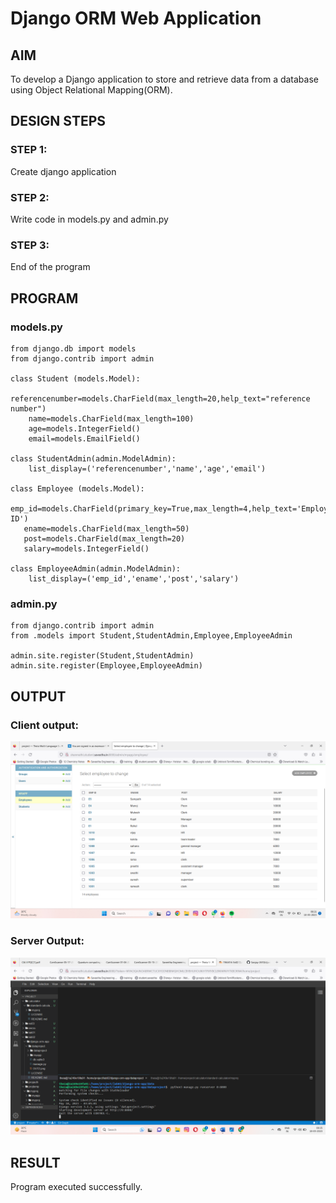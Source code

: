 # Django ORM Web Application

## AIM
To develop a Django application to store and retrieve data from a database using Object Relational Mapping(ORM).

## DESIGN STEPS

### STEP 1:
Create django application

### STEP 2:
Write code in models.py and admin.py

### STEP 3:
End of the program

## PROGRAM

### models.py
```
from django.db import models
from django.contrib import admin

class Student (models.Model):
    referencenumber=models.CharField(max_length=20,help_text="reference number")
    name=models.CharField(max_length=100)
    age=models.IntegerField()
    email=models.EmailField()

class StudentAdmin(admin.ModelAdmin):
    list_display=('referencenumber','name','age','email')

class Employee (models.Model):
   emp_id=models.CharField(primary_key=True,max_length=4,help_text='Employee ID')
   ename=models.CharField(max_length=50)
   post=models.CharField(max_length=20)
   salary=models.IntegerField()

class EmployeeAdmin(admin.ModelAdmin):
    list_display=('emp_id','ename','post','salary')
```

### admin.py
```
from django.contrib import admin
from .models import Student,StudentAdmin,Employee,EmployeeAdmin

admin.site.register(Student,StudentAdmin)
admin.site.register(Employee,EmployeeAdmin)
```

## OUTPUT

### Client output:
![OUTPUT](OUT2.png)

### Server Output:
![OUTPUT](client.png)

## RESULT
Program executed successfully.